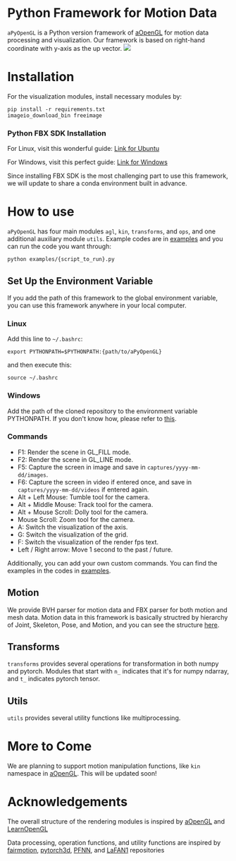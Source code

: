 # Python Framework for Motion Data
```aPyOpenGL``` is a Python version framework of [aOpenGL](https://github.com/ltepenguin/aOpenGL) for motion data processing and visualization.
Our framework is based on right-hand coordinate with y-axis as the up vector.
<img src="teaser.gif">

# Installation
For the visualization modules, install necessary modules by:
```
pip install -r requirements.txt
imageio_download_bin freeimage
```
### Python FBX SDK Installation
For Linux, visit this wonderful guide: [Link for Ubuntu](https://azure-headstand-38d.notion.site/How-to-Install-FBX-SDK-and-Python-Bindings-in-the-Linux-Server-VESSL-7b3311eba3914c429e1f80eb780624eb?pvs=4)

For Windows, visit this perfect guide: [Link for Windows](https://www.ralphminderhoud.com/blog/build-fbx-python-sdk-for-windows/)

Since installing FBX SDK is the most challenging part to use this framework, we will update to share a conda environment built in advance.

# How to use
```aPyOpenGL``` has four main modules ```agl```, ```kin```, ```transforms```, and ```ops```, and one additional auxiliary module ```utils```. Example codes are in [examples](examples/) and you can run the code you want through:
```
python examples/{script_to_run}.py
```

## Set Up the Environment Variable
If you add the path of this framework to the global environment variable, you can use this framework anywhere in your local computer.

### Linux
Add this line to ```~/.bashrc```:
```
export PYTHONPATH=$PYTHONPATH:{path/to/aPyOpenGL}
```
and then execute this:
```
source ~/.bashrc
```

### Windows
Add the path of the cloned repository to the environment variable PYTHONPATH. If you don't know how, please refer to [this](https://stackoverflow.com/questions/3701646/how-to-add-to-the-pythonpath-in-windows-so-it-finds-my-modules-packages).

### Commands
* F1: Render the scene in GL_FILL mode.
* F2: Render the scene in GL_LINE mode.
* F5: Capture the screen in image and save in ```captures/yyyy-mm-dd/images```.
* F6: Capture the screen in video if entered once, and save in ```captures/yyyy-mm-dd/videos``` if entered again.
* Alt + Left Mouse: Tumble tool for the camera.
* Alt + Middle Mouse: Track tool for the camera.
* Alt + Mouse Scroll: Dolly tool for the camera.
* Mouse Scroll: Zoom tool for the camera.
* A: Switch the visualization of the axis.
* G: Switch the visualization of the grid.
* F: Switch the visualization of the render fps text.
* Left / Right arrow: Move 1 second to the past / future.

Additionally, you can add your own custom commands.
You can find the examples in the codes in [examples](examples/).

## Motion
We provide BVH parser for motion data and FBX parser for both motion and mesh data. Motion data in this framework is basically structred by hierarchy of Joint, Skeleton, Pose, and Motion, and you can see the structure [here](aPyOpenGL/agl/motion).


<!-- ## Learning
```learning``` module provides several neural network models in PyTorch. New models will be updated continuously. -->

## Transforms
```transforms``` provides several operations for transformation in both numpy and pytorch.
Modules that start with ```n_``` indicates that it's for numpy ndarray, and ```t_``` indicates pytorch tensor.
<!-- ```ops``` provides several operations for dealing with motion data. Both NumPy ndarray and PyTorch Tensor are supported.

* ```mathops.py``` provides general mathematical operations.
* ```motionops.py``` provides manipulation functions for motion data (e.g. forward kinematics).
* ```rotation.py``` provides rotation operations and conversions. -->

## Utils
```utils``` provides several utility functions like multiprocessing.

# More to Come
We are planning to support motion manipulation functions, like ```kin``` namespace in [aOpenGL](https://github.com/ltepenguin/aOpenGL). This will be updated soon!

<!-- FBX C++ SDK & FBX Python Bindings & SIP
### How to install SIP and Python Bindings

NOTE 1: sip version 4.19.25 is not supported. Try sip version [4.19.3](https://sourceforge.net/projects/pyqt/) or earlier.

NOTE 2: No white spaces in all paths are allowed. Move and rename the path where those files without spaces.


### Setup the environment variable
We need to setup 3 environment variables, and here's the example:
* SIP_ROOT `C:\dev\sip-4.19.3`
* FBXSDK_ROOT `C:\dev\FBX\FBX_SDK\2020.2.1`
* FBXSDK_LIBS_64_FOLDER `C:\dev\FBX\FBX_SDK\2020.2.1\lib\vs2019\x64\release`

Then compile the scripts as follows:
```
cd SIP_ROOT
python configure.py
"C:\Qt\~~~~"
"C:\...\vcvarsall.bat" (If it doesn't work, try "~~~\vcvars64.bat")
nmake
nmake install
cd PythonBindings
python PythonBindings.py Python3_x64 buildsip
```

Then path_to_binding/version/build/Distrib/site-packages/fbx will be generated.
It would contain 3 files (fbx.pyd, FbxCommon.py, fbxsip.pyd), and you should move them to path_to_python/site_packages.

If interpreting PythonBindings.py fails, you can try changing the variable vcCompiler and vsCompiler to what you are using. -->

# Acknowledgements
The overall structure of the rendering modules is inspired by
[aOpenGL](https://github.com/ltepenguin/aOpenGL)
and [LearnOpenGL](https://learnopengl.com/)

Data processing, operation functions, and utility functions are inspired by
[fairmotion](https://github.com/facebookresearch/fairmotion),
[pytorch3d](https://github.com/facebookresearch/pytorch3d),
[PFNN](https://github.com/sreyafrancis/PFNN),
and [LaFAN1](https://github.com/ubisoft/ubisoft-laforge-animation-dataset) repositories